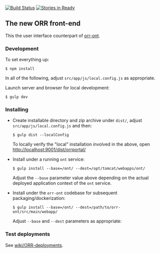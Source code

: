 [![Build Status](https://travis-ci.org/mmisw/orr-portal.svg)](https://travis-ci.org/mmisw/orr-portal)
[![Stories in Ready](https://badge.waffle.io/mmisw/orr-portal.svg?label=ready&title=Ready)](http://waffle.io/mmisw/orr-portal)

## The new ORR front-end

This the user interface counterpart of [orr-ont](https://github.com/mmisw/orr-ont).


### Development

To set everything up:

```shell
$ npm install
```

In all of the following, adjust `src/app/js/local.config.js` as appropriate.

Launch server and browser for local development:

```shell
$ gulp dev
```

### Installing

- Create installable directory and zip archive under `dist/`,
  adjust `src/app/js/local.config.js` and then:

    ```shell
    $ gulp dist --localConfig
    ```

    To locally verify the "local" installation involved in the above,
    open [http://localhost:9001/dist/orrportal/](http://localhost:9001/dist/orrportal/)


- Install under a running `ont` service:

    ```shell
    $ gulp install --base=/ont/ --dest=/opt/tomcat/webapps/ont/
    ```

    Adjust the `--base` parameter value above depending on the actual
    deployed application context of the `ont` service.


- Install under the `orr-ont` codebase for subsequent packaging/dockerization:

    ```shell
    $ gulp install --base=/ont/ --dest=/path/to/orr-ont/src/main/webapp/
    ```

    Adjust `--base` and `--dest` parameters as appropriate:

### Test deployments

See [wiki/ORR-deployments](https://github.com/mmisw/orr-portal/wiki/ORR-deployments).
